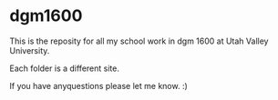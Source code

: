 # dgm1600

This is the reposity for all my school work in dgm 1600 at Utah Valley University. 

Each folder is a different site.

If you have anyquestions please let me know.  :)
